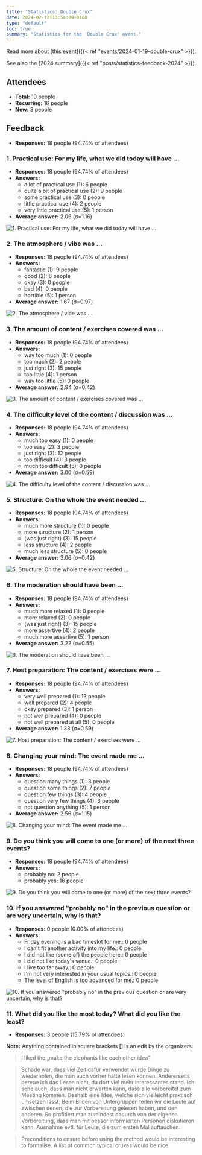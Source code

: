 ```yaml
---
title: "Statistics: Double Crux"
date: 2024-02-12T13:54:09+0100
type: "default"
toc: true
summary: "Statistics for the 'Double Crux' event."
---
```


Read more about [this event]({{< ref "events/2024-01-19-double-crux" >}}).

See also the [2024 summary]({{< ref "posts/statistics-feedback-2024" >}}).

## Attendees

* **Total:** 19 people
* **Recurring:** 16 people
* **New:** 3 people

## Feedback

* **Responses:** 18 people (94.74% of attendees)

### 1. Practical use: For my life, what we did today will have ...

* **Responses:** 18 people (94.74% of attendees)
* **Answers:**
  * a lot of practical use (1): 6 people
  * quite a bit of practical use (2): 9 people
  * some practical use (3): 0 people
  * little practical use (4): 2 people
  * very little practical use (5): 1 person
* **Average answer:** 2.06 (σ=1.16)

![1. Practical use: For my life, what we did today will have ...](./1-practical-use-for-my-life-what-we-did-today-will-have.png)

### 2. The atmosphere / vibe was ...

* **Responses:** 18 people (94.74% of attendees)
* **Answers:**
  * fantastic (1): 9 people
  * good (2): 8 people
  * okay (3): 0 people
  * bad (4): 0 people
  * horrible (5): 1 person
* **Average answer:** 1.67 (σ=0.97)

![2. The atmosphere / vibe was ...](./2-the-atmosphere-vibe-was.png)

### 3. The amount of content / exercises covered was ...

* **Responses:** 18 people (94.74% of attendees)
* **Answers:**
  * way too much (1): 0 people
  * too much (2): 2 people
  * just right (3): 15 people
  * too little (4): 1 person
  * way too little (5): 0 people
* **Average answer:** 2.94 (σ=0.42)

![3. The amount of content / exercises covered was ...](./3-the-amount-of-content-exercises-covered-was.png)

### 4. The difficulty level of the content / discussion was ...

* **Responses:** 18 people (94.74% of attendees)
* **Answers:**
  * much too easy (1): 0 people
  * too easy (2): 3 people
  * just right (3): 12 people
  * too difficult (4): 3 people
  * much too difficult (5): 0 people
* **Average answer:** 3.00 (σ=0.59)

![4. The difficulty level of the content / discussion was ...](./4-the-difficulty-level-of-the-content-discussion-was.png)

### 5. Structure: On the whole the event needed ...

* **Responses:** 18 people (94.74% of attendees)
* **Answers:**
  * much more structure (1): 0 people
  * more structure (2): 1 person
  * (was just right) (3): 15 people
  * less structure (4): 2 people
  * much less structure (5): 0 people
* **Average answer:** 3.06 (σ=0.42)

![5. Structure: On the whole the event needed ...](./5-structure-on-the-whole-the-event-needed.png)

### 6. The moderation should have been ...

* **Responses:** 18 people (94.74% of attendees)
* **Answers:**
  * much more relaxed (1): 0 people
  * more relaxed (2): 0 people
  * (was just right) (3): 15 people
  * more assertive (4): 2 people
  * much more assertive (5): 1 person
* **Average answer:** 3.22 (σ=0.55)

![6. The moderation should have been ...](./6-the-moderation-should-have-been.png)

### 7. Host preparation: The content / exercises were ...

* **Responses:** 18 people (94.74% of attendees)
* **Answers:**
  * very well prepared (1): 13 people
  * well prepared (2): 4 people
  * okay prepared (3): 1 person
  * not well prepared (4): 0 people
  * not well prepared at all (5): 0 people
* **Average answer:** 1.33 (σ=0.59)

![7. Host preparation: The content / exercises were ...](./7-host-preparation-the-content-exercises-were.png)

### 8. Changing your mind: The event made me ...

* **Responses:** 18 people (94.74% of attendees)
* **Answers:**
  * question many things (1): 3 people
  * question some things (2): 7 people
  * question few things (3): 4 people
  * question very few things (4): 3 people
  * not question anything (5): 1 person
* **Average answer:** 2.56 (σ=1.15)

![8. Changing your mind: The event made me ...](./8-changing-your-mind-the-event-made-me.png)

### 9. Do you think you will come to one (or more) of the next three events?

* **Responses:** 18 people (94.74% of attendees)
* **Answers:**
  * probably no: 2 people
  * probably yes: 16 people

![9. Do you think you will come to one (or more) of the next three events?](./9-do-you-think-you-will-come-to-one-or-more-of-the-next-three-events.png)

### 10. If you answered "probably no" in the previous question or are very uncertain, why is that?

* **Responses:** 0 people (0.00% of attendees)
* **Answers:**
  * Friday evening is a bad timeslot for me.: 0 people
  * I can't fit another activity into my life.: 0 people
  * I did not like (some of) the people here.: 0 people
  * I did not like today's venue.: 0 people
  * I live too far away.: 0 people
  * I'm not very interested in your usual topics.: 0 people
  * The level of English is too advanced for me.: 0 people

![10. If you answered "probably no" in the previous question or are very uncertain, why is that?](./10-if-you-answered-probably-no-in-the-previous-question-or-are-very-uncertain-why-is-that.png)

### 11. What did you like the most today? What did you like the least?

* **Responses:** 3 people (15.79% of attendees)

**Note:** Anything contained in square brackets [] is an edit by the organizers.

> I liked the „make the elephants like each other idea“

> Schade war, dass viel Zeit dafür verwendet wurde Dinge zu wiederholen, die man auch vorher hätte lesen können. Andererseits bereue ich das Lesen nicht, da dort viel mehr interessantes stand. Ich sehe auch, dass man nicht erwarten kann, dass alle vorbereitet zum Meeting kommen. Deshalb eine Idee, welche sich vielleicht praktisch umsetzen lässt: Beim Bilden von Untergruppen teilen wir die Leute auf zwischen denen, die zur Vorbereitung gelesen haben, und den anderen. So profitiert man zumindest dadurch von der eigenen Vorbereitung, dass man mit besser informierten Personen diskutieren kann. Ausnahme evtl. für Leute, die zum ersten Mal auftauchen.

> Preconditions to ensure before using the method would be interesting to formalise. A list of common typical cruxes would be nice
